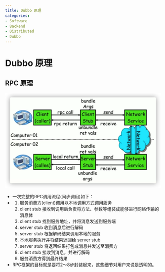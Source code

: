 ```yaml
---
title: Dubbo 原理
categories:
- Software
- Backend
- Distributed
- Dubbo
---
```

# Dubbo 原理

## RPC 原理

<img src="https://raw.githubusercontent.com/LuShan123888/Files/main/Pictures/image-20211209100424265.png" alt="image-20211209100424265" style="zoom:50%;" />

- 一次完整的RPC调用流程(同步调用)如下：
- 1. 服务消费方(client)调用以本地调用方式调用服务
    2. client stub 接收到调用后负责将方法、参数等组装成能够进行网络传输的消息体
    3. client stub 找到服务地址，并将消息发送到服务端
    4. server stub 收到消息后进行解码
    5. server stub 根据解码结果调用本地的服务
    6. 本地服务执行并将结果返回给 server stub
    7. server stub 将返回结果打包成消息并发送至消费方
    8. client stub 接收到消息，并进行解码
    9. 服务消费方得到最终结果
- RPC框架的目标就是要将2～8步封装起来，这些细节对用户来说是透明的。